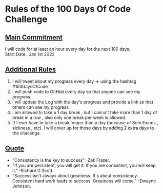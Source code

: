 # **Rules of the 100 Days Of Code Challenge**

## <u>Main Commitment</u>

I will code for at least an hour every day for the next 100 days.<br>
Start Date : Jan 1st 2022

## <u>Additional Rules</u>

1. I will tweet about my progress every day -> using the hashtag #100DaysOfCode
2. I will push code to GitHub every day so that anyone can see my progress.
3. I will update the Log with the day's progress and provide a link so that others can see my progress.
4. I am allowed to take a 1 day break , but I canno't take more than 1 day of break in a row , also only one break per week is allowed.
5. If I ever have to take a break longer than a day (because of Sem Exams , sickness , etc). I will cover up for those days by adding 2 extra days to the challenge.

## <u>Quote</u>

* "Consistency is the key to success" -Zak Frazer.
* "If you are persistent, you will get it. If you are consistent, you will keep it." -Richard G Scott.
* "Success isn't always about greatness. It's about consistency. Consistent hard work leads to success. Greatness will come." -Dwayne Johnson.


